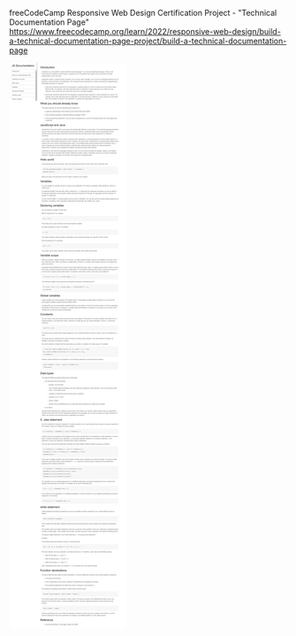 freeCodeCamp Responsive Web Design Certification Project - "Technical Documentation Page"
https://www.freecodecamp.org/learn/2022/responsive-web-design/build-a-technical-documentation-page-project/build-a-technical-documentation-page

![tribute-page](https://github.com/kjulide/freecodecamp-technical-documentation-page/blob/main/freecodecamp-technical-documentation-page.png)
